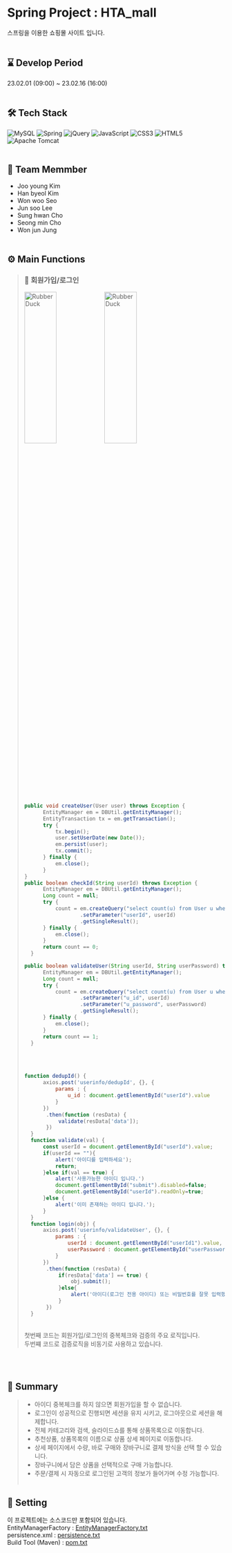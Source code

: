 # Spring Project : HTA_mall
스프링을 이용한 쇼핑몰 사이트 입니다.
<br/><br/>

## :hourglass: Develop Period
23.02.01 (09:00) ~ 23.02.16 (16:00)
<br/><br/>

## :hammer_and_wrench: Tech Stack
![MySQL](https://img.shields.io/badge/mysql-%2300f.svg?style=for-the-badge&logo=mysql&logoColor=white)
![Spring](https://img.shields.io/badge/spring-%236DB33F.svg?style=for-the-badge&logo=spring&logoColor=white)
![jQuery](https://img.shields.io/badge/jquery-%230769AD.svg?style=for-the-badge&logo=jquery&logoColor=white)
![JavaScript](https://img.shields.io/badge/javascript-%23323330.svg?style=for-the-badge&logo=javascript&logoColor=%23F7DF1E)
![CSS3](https://img.shields.io/badge/css3-%231572B6.svg?style=for-the-badge&logo=css3&logoColor=white)
![HTML5](https://img.shields.io/badge/html5-%23E34F26.svg?style=for-the-badge&logo=html5&logoColor=white)
![Apache Tomcat](https://img.shields.io/badge/apache%20tomcat-%23F8DC75.svg?style=for-the-badge&logo=apache-tomcat&logoColor=black)
<br/><br/>

## :runner: Team Memmber
- Joo young Kim
- Han byeol Kim
- Won woo Seo
- Jun soo Lee
- Sung hwan Cho
- Seong min Cho
- Won jun Jung
<br/><br/>

## :gear: Main Functions
> ### :memo: 회원가입/로그인
>
> <img src="https://user-images.githubusercontent.com/87034370/219252111-33d2229b-5933-45fa-8503-1f176f040132.png" width="40%" height="30%" title="px(픽셀) 크기 설정" alt="RubberDuck"></img><img src="https://user-images.githubusercontent.com/87034370/219252141-48091c15-7e04-4248-a7d2-675e67baf24e.png" width="40%" height="30%" title="px(픽셀) 크기 설정" alt="RubberDuck"></img><br/>
> ```java
> public void createUser(User user) throws Exception {
>		EntityManager em = DBUtil.getEntityManager();
>		EntityTransaction tx = em.getTransaction();
>		try {
>			tx.begin();
>			user.setUserDate(new Date());
>			em.persist(user);
>			tx.commit();
>		} finally {
>			em.close();
>		}
> } 
> public boolean checkId(String userId) throws Exception {
>		EntityManager em = DBUtil.getEntityManager();
>		Long count = null;
>		try {
>			count = em.createQuery("select count(u) from User u where u.userId = :userId", Long.class)
>					.setParameter("userId", userId)
>					.getSingleResult();
>		} finally {
>			em.close();
>		}	
>		return count == 0;
>	}
>
> public boolean validateUser(String userId, String userPassword) throws Exception{
>		EntityManager em = DBUtil.getEntityManager();		
>		Long count = null;
>		try {
>			count = em.createQuery("select count(u) from User u where u_id = :u_id and u_password = :u_password", Long.class)
>					.setParameter("u_id", userId)
>					.setParameter("u_password", userPassword)
>					.getSingleResult();		
>		} finally {
>			em.close();			
>		}		
>		return count == 1;
>	}
> ```
> <br/><br/>
> ```js
> function dedupId() {
>		axios.post('userinfo/dedupId', {}, {
>			params : {
>				u_id : document.getElementById("userId").value
>			}
>		})
>		 .then(function (resData) {
>			 validate(resData['data']);
>		 })
>	}
>	function validate(val) {
>		const userId = document.getElementById("userId").value;	
>		if(userId == ""){
>			alert('아이디를 입력하세요');
>			return;
>		}else if(val == true) {
>			alert('사용가능한 아이디 입니다.')
>			document.getElementById("submit").disabled=false;
>			document.getElementById("userId").readOnly=true;
>		}else {
>			alert('이미 존재하는 아이디 입니다.');
>		}
>	}
>	function login(obj) {
>		axios.post('userinfo/validateUser', {}, {
>			params : {
>				userId : document.getElementById("userId1").value,
>				userPassword : document.getElementById("userPassword1").value
>			}
>		})
>		 .then(function (resData) {
>			 if(resData['data'] == true) {
>				 obj.submit();
>			 }else{
>				 alert('아이디(로그인 전용 아이디) 또는 비밀번호를 잘못 입력했습니다. 입력하신 내용을 다시 확인해주세요.');
>			 }
>		 })
>	}
> ```
> <br/>
> 첫번째 코드는 회원가입/로그인의 중복체크와 검증의 주요 로직입니다. <br/>
> 두번쨰 코드로 검증로직을 비동기로 사용하고 있습니다.
<br/><br/>


## :open_book: Summary 
> * 아이디 중복체크를 하지 않으면 회원가입을 할 수 없습니다.
> * 로그인이 성공적으로 진행되면 세션을 유지 시키고, 로그아웃으로 세션을 해제합니다.
> * 전체 카테고리와 검색, 슬라이드쇼를 통해 상품목록으로 이동합니다.
> * 추천상품, 상품목록의 이름으로 상품 상세 페이지로 이동합니다.
> * 상세 페이지에서 수량, 바로 구매와 장바구니로 결제 방식을 선택 할 수 있습니다.
> * 장바구니에서 담은 상품을 선택적으로 구매 가능합니다.
> * 주문/결제 시 자동으로 로그인된 고객의 정보가 들어가며 수정 가능합니다.
<br/><br/>

## :compass: Setting
이 프로젝트에는 소스코드만 포함되어 있습니다. <br/>
EntityManagerFactory : [EntityManagerFactory.txt](https://github.com/wonuseo/htamart/files/10752455/EntityManagerFactory.txt)<br/>
persistence.xml : [persistence.txt](https://github.com/wonuseo/htamart/files/10752469/persistence.txt)<br/>
Build Tool (Maven) : [pom.txt](https://github.com/wonuseo/htamart/files/10751738/pom.txt)
<br/><br/>
